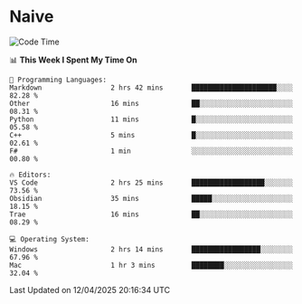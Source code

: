 # Naive
<!-- ## 日拱一卒，功不唐捐 -->
<!-- [![GitHub Streak](https://streak-stats.demolab.com/?user=XiaoXKKK)](https://git.io/streak-stats) -->
<!--START_SECTION:waka-->
![Code Time](http://img.shields.io/badge/Code%20Time-360%20hrs%2050%20mins-blue)

📊 **This Week I Spent My Time On** 

```text
💬 Programming Languages: 
Markdown                 2 hrs 42 mins       █████████████████████░░░░   82.28 % 
Other                    16 mins             ██░░░░░░░░░░░░░░░░░░░░░░░   08.31 % 
Python                   11 mins             █░░░░░░░░░░░░░░░░░░░░░░░░   05.58 % 
C++                      5 mins              █░░░░░░░░░░░░░░░░░░░░░░░░   02.61 % 
F#                       1 min               ░░░░░░░░░░░░░░░░░░░░░░░░░   00.80 % 

🔥 Editors: 
VS Code                  2 hrs 25 mins       ██████████████████░░░░░░░   73.56 % 
Obsidian                 35 mins             █████░░░░░░░░░░░░░░░░░░░░   18.15 % 
Trae                     16 mins             ██░░░░░░░░░░░░░░░░░░░░░░░   08.29 % 

💻 Operating System: 
Windows                  2 hrs 14 mins       █████████████████░░░░░░░░   67.96 % 
Mac                      1 hr 3 mins         ████████░░░░░░░░░░░░░░░░░   32.04 % 
```


 Last Updated on 12/04/2025 20:16:34 UTC
<!--END_SECTION:waka-->

